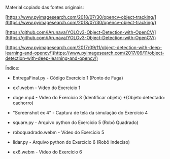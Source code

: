 Material copiado das fontes originais:

[https://www.pyimagesearch.com/2018/07/30/opencv-object-tracking/](https://www.pyimagesearch.com/2018/07/30/opencv-object-tracking/)

[https://github.com/iArunava/YOLOv3-Object-Detection-with-OpenCV/](https://github.com/iArunava/YOLOv3-Object-Detection-with-OpenCV/)

[https://www.pyimagesearch.com/2017/09/11/object-detection-with-deep-learning-and-opencv/](https://www.pyimagesearch.com/2017/09/11/object-detection-with-deep-learning-and-opencv/)

Índice:
- EntregaFinal.py - Código Exercício 1 (Ponto de Fuga)
- ex1.webm - Vídeo do Exercício 1

- doge.mp4 - Vídeo do Exercício 3 (Identificar objeto) *(Objeto detectado: cachorro)

- "Screenshot ex 4" - Captura de tela da simulação do Exercício 4

- square.py - Arquivo python do Exercicio 5 (Robô Quadrado)
- roboquadrado.webm - Vídeo do Exercício 5

- lidar.py - Arquivo python do Exercício 6 (Robô Indeciso)
- ex6.webm - Vídeo do Exercício 6

